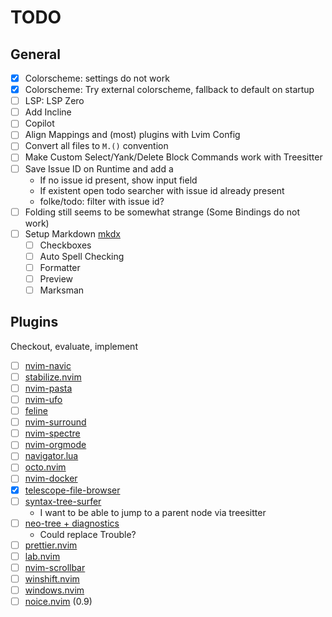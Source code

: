 # TODO

## General

- [x] Colorscheme: settings do not work
- [x] Colorscheme: Try external colorscheme, fallback to default on startup
- [ ] LSP: LSP Zero
- [ ] Add Incline
- [ ] Copilot
- [ ] Align Mappings and (most) plugins with Lvim Config
- [ ] Convert all files to `M.()` convention
- [ ] Make Custom Select/Yank/Delete Block Commands work with Treesitter
- [ ] Save Issue ID on Runtime and add a
  - If no issue id present, show input field
  - If existent open todo searcher with issue id already present
  - folke/todo: filter with issue id?
- [ ] Folding still seems to be somewhat strange (Some Bindings do not work)
- [ ] Setup Markdown [mkdx](https://github.com/SidOfc/mkdx)
  - [ ] Checkboxes
  - [ ] Auto Spell Checking
  - [ ] Formatter
  - [ ] Preview
  - [ ] Marksman

## Plugins

Checkout, evaluate, implement

- [ ] [nvim-navic](https://github.com/SmiteshP/nvim-navic)
- [ ] [stabilize.nvim](https://github.com/luukvbaal/stabilize.nvim)
- [ ] [nvim-pasta](https://github.com/hrsh7th/nvim-pasta)
- [ ] [nvim-ufo](https://github.com/kevinhwang91/nvim-ufo)
- [ ] [feline](https://github.com/feline-nvim/feline.nvim)
- [ ] [nvim-surround](https://github.com/kylechui/nvim-surround)
- [ ] [nvim-spectre](https://github.com/nvim-pack/nvim-spectre)
- [ ] [nvim-orgmode](https://github.com/nvim-orgmode/orgmode)
- [ ] [navigator.lua](https://github.com/ray-x/navigator.lua)
- [ ] [octo.nvim](https://github.com/pwntester/octo.nvim)
- [ ] [nvim-docker](https://github.com/dgrbrady/nvim-docker)
- [x] [telescope-file-browser](https://github.com/nvim-telescope/telescope-file-browser.nvim)
- [ ] [syntax-tree-surfer](https://github.com/ziontee113/syntax-tree-surfer)
  - I want to be able to jump to a parent node via treesitter
- [ ] [neo-tree + diagnostics](https://this-week-in-neovim.org/2022/Aug/1#new-neo-tree.nvim)
  - Could replace Trouble?
- [ ] [prettier.nvim](https://github.com/MunifTanjim/prettier.nvim)
- [ ] [lab.nvim](https://github.com/0x100101/lab.nvim)
- [ ] [nvim-scrollbar](https://github.com/petertriho/nvim-scrollbar)
- [ ] [winshift.nvim](https://github.com/sindrets/winshift.nvim)
- [ ] [windows.nvim](https://github.com/anuvyklack/windows.nvim)
- [ ] [noice.nvim](https://github.com/folke/noice.nvim) (0.9)
